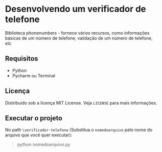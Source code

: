 # Desenvolvendo um verificador de telefone
Biblioteca phonenumbers - fornece vários recursos, como informações básicas de um número de telefone, validação de um número de telefone, etc

## Requisitos
- Python
- Pycharm ou Terminal

## Licença
Distribuido sob a licença MIT License. Veja `LICENSE` para mais informações.

## Executar o projeto
No path `\verificador-telefone` (Substitua o `nomedoarquivo` pelo nome do arquivo que você quer executar):
>python nomedoarquivo.py



